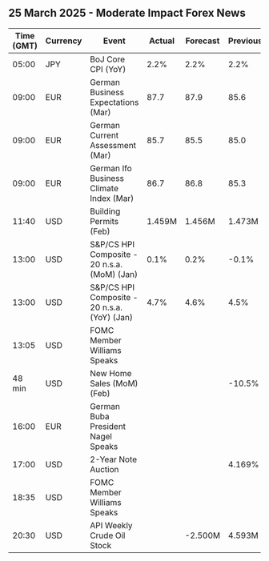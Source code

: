 ## 25 March 2025 - Moderate Impact Forex News

| Time (GMT) | Currency | Event | Actual | Forecast | Previous |
|------|----------|-------|--------|----------|----------|
| 05:00 | JPY | BoJ Core CPI (YoY) | 2.2% | 2.2% | 2.2% |
| 09:00 | EUR | German Business Expectations (Mar) | 87.7 | 87.9 | 85.6 |
| 09:00 | EUR | German Current Assessment (Mar) | 85.7 | 85.5 | 85.0 |
| 09:00 | EUR | German Ifo Business Climate Index (Mar) | 86.7 | 86.8 | 85.3 |
| 11:40 | USD | Building Permits (Feb) | 1.459M | 1.456M | 1.473M |
| 13:00 | USD | S&P/CS HPI Composite - 20 n.s.a. (MoM) (Jan) | 0.1% | 0.2% | -0.1% |
| 13:00 | USD | S&P/CS HPI Composite - 20 n.s.a. (YoY) (Jan) | 4.7% | 4.6% | 4.5% |
| 13:05 | USD | FOMC Member Williams Speaks |  |  |  |
| 48 min | USD | New Home Sales (MoM) (Feb) |  |  | -10.5% |
| 16:00 | EUR | German Buba President Nagel Speaks |  |  |  |
| 17:00 | USD | 2-Year Note Auction |  |  | 4.169% |
| 18:35 | USD | FOMC Member Williams Speaks |  |  |  |
| 20:30 | USD | API Weekly Crude Oil Stock |  | -2.500M | 4.593M |
